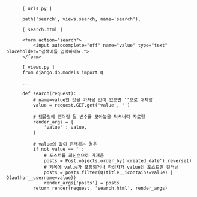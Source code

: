           [ urls.py ]

          path('search', views.search, name='search'),

          [ search.html ]

          <form action="search">
              <input autocomplete="off" name="value" type="text" placeholder="검색어를 입력하세요.">
          </form>

          [ views.py ]
          from django.db.models import Q

          ...

          def search(request):
              # name=value인 값을 가져옴 값이 없으면 ''으로 대체함
              value = request.GET.get('value', '')

              # 템플릿에 랜더링 될 변수를 모아놓을 딕셔너리 자료형
              render_args = {
                  'value' : value,
              }

              # value의 값이 존재하는 경우
              if not value == '':
                  # 포스트를 최신순으로 가져옴
                  posts = Post.objects.order_by('created_date').reverse()
                  # 제목에 value가 포함되거나 작성자가 value인 포스트만 걸러냄
                  posts = posts.filter(Q(title__icontains=value) | Q(author__username=value))
                  render_args['posts'] = posts
              return render(request, 'search.html', render_args)
